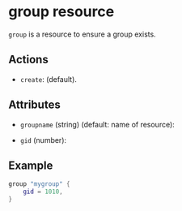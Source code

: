 # group resource

`group` is a resource to ensure a group exists.

## Actions

* `create`: (default).

## Attributes

* `groupname` (string) (default: name of resource):

* `gid` (number):

## Example

```lua
group "mygroup" {
    gid = 1010,
}
```
